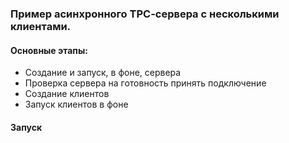 ### Пример асинхронного TPC-cервера с несколькими клиентами. 

#### Основные этапы:
* Создание и запуск, в фоне, сервера
* Проверка сервера на готовность принять подключение
* Создание клиентов
* Запуск клиентов в фоне

#### Запуск 